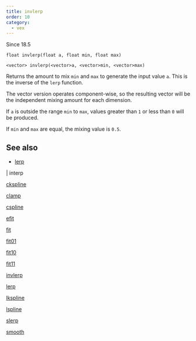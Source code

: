 ```yaml
---
title: invlerp
order: 10
category:
  - vex
---
```




Since 18.5

`float invlerp(float a, float min, float max)`

`<vector> invlerp(<vector>a, <vector>min, <vector>max)`

Returns the amount to mix `min` and `max` to generate the
input value `a`. This is the inverse of the `lerp` function.

The vector version operates component-wise, so the resulting
vector will be the independent mixing amount for each dimension.

If `a` is outside the range `min` to `max`, values greater than
`1` or less than `0` will be produced.

If `min` and `max` are equal, the mixing value is `0.5`.



## See also

- [lerp](lerp.html)

|
interp

[ckspline](ckspline.html)

[clamp](clamp.html)

[cspline](cspline.html)

[efit](efit.html)

[fit](fit.html)

[fit01](fit01.html)

[fit10](fit10.html)

[fit11](fit11.html)

[invlerp](invlerp.html)

[lerp](lerp.html)

[lkspline](lkspline.html)

[lspline](lspline.html)

[slerp](slerp.html)

[smooth](smooth.html)
